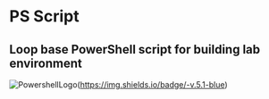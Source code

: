 # PS Script
## Loop base PowerShell script for building lab environment
![PowershellLogo](https://www.powershellgallery.com/Content/Images/Branding/psgallerylogo.svg)(https://img.shields.io/badge/-v.5.1-blue)
